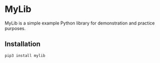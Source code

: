 # MyLib

MyLib is a simple example Python library for demonstration and practice purposes.

## Installation

```bash
pip3 install mylib
